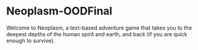 # Neoplasm-OODFinal

Welcome to Neoplasm, a text-based adventure game that takes you to the deepest depths of the human spirit and earth, and back (if you are quick enough to survive).
